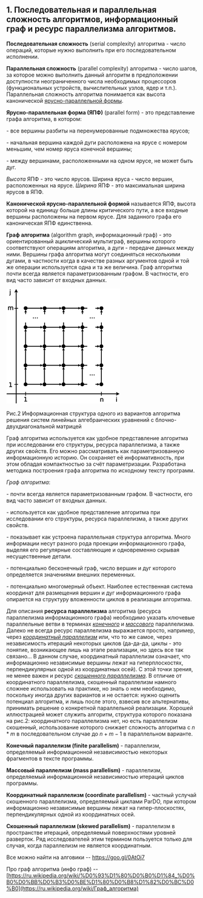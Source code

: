 ## 1. Последовательная и параллельная сложность алгоритмов, информационный граф и ресурс параллелизма алгоритмов.

**Последовательная сложность** (serial complexity) алгоритма - число операций, которые нужно выполнить при его последовательном исполнении.

**Параллельная сложность** (parallel complexity) алгоритма - число шагов, за которое можно выполнить данный алгоритм в предположении доступности неограниченного числа необходимых процессоров (функциональных устройств, вычислительных узлов, ядер и т.п.). Параллельная сложность алгоритма понимается как высота канонической [ярусно-параллельной формы](https://algowiki-project.org/ru/Глоссарий#.D0.AF.D1.80.D1.83.D1.81.D0.BD.D0.BE-.D0.BF.D0.B0.D1.80.D0.B0.D0.BB.D0.BB.D0.B5.D0.BB.D1.8C.D0.BD.D0.B0.D1.8F_.D1.84.D0.BE.D1.80.D0.BC.D0.B0_.D0.B3.D1.80.D0.B0.D1.84.D0.B0_.D0.B0.D0.BB.D0.B3.D0.BE.D1.80.D0.B8.D1.82.D0.BC.D0.B0).

**Ярусно-параллельная форма (ЯПФ)** (parallel form) - это представление графа алгоритма, в котором:

\-    все вершины разбиты на перенумерованные подмножества ярусов;

\-    начальная вершина каждой дуги расположена на ярусе с номером меньшим, чем номер яруса конечной вершины;

\-    между вершинами, расположенными на одном ярусе, не может быть дуг.

*Высота* ЯПФ - это число ярусов. Ширина яруса - число вершин, расположенных на ярусе. *Ширина* ЯПФ - это максимальная ширина ярусов в ЯПФ.

**Канонической ярусно-параллельной формой** называется ЯПФ, высота которой на единицу больше длины критического пути, а все входные вершины расположены на первом ярусе. Для заданного графа его каноническая ЯПФ единственна. 

**Граф алгоритма** (algorithm graph, информационный граф) - это ориентированный ациклический мультиграф, вершины которого соответствуют операциям алгоритма, а дуги - передаче данных между ними. Вершины графа алгоритма могут соединяться несколькими дугами, в частности когда в качестве разных аргументов одной и той же операции используется одна и та же величина. Граф алгоритма почти всегда является параметризованным графом. В частности, его вид часто зависит от входных данных.

![](img\aaaaaa.png)

Рис.2 Информационная структура одного из вариантов алгоритма решения систем  линейных алгебраических уравнений с блочно-двухдиагональной матрицей

Граф алгоритма используется как удобное представление алгоритма при исследовании его структуры, ресурса параллелизма, а также других свойств. Его можно рассматривать как параметризованную информационную историю. Он сохраняет её информативность, при этом обладая компактностью за счёт параметризации. Разработана методика построения графа алгоритма по исходному тексту программ.

*Граф алгоритма*:

\-    почти всегда является параметризованным графом. В частности, его вид часто зависит от входных данных.

\-    используется как удобное представление алгоритма при исследовании его структуры, ресурса параллелизма, а также других свойств.

\-    показывает как устроена параллельная структура алгоритма. Много информации несут разного рода проекции информационного графа, выделяя его регулярные составляющие и одновременно скрывая несущественные детали.

\-    потенциально бесконечный граф, число вершин и дуг которого определяется значениями внешних переменных.

\-    потенциально многомерный объект. Наиболее естественная система координат для размещения вершин и дуг информационного графа опирается на структуру вложенности циклов в реализации алгоритма.

Для описания **ресурса параллелизма** алгоритма (ресурса параллелизма информационного графа) необходимо указать ключевые параллельные ветви в терминах [*конечного*](http://algowiki-project.org/ru/Глоссарий#.D0.9A.D0.BE.D0.BD.D0.B5.D1.87.D0.BD.D1.8B.D0.B9_.D0.BF.D0.B0.D1.80.D0.B0.D0.BB.D0.BB.D0.B5.D0.BB.D0.B8.D0.B7.D0.BC) и [*массового*](http://algowiki-project.org/ru/Глоссарий#.D0.9C.D0.B0.D1.81.D1.81.D0.BE.D0.B2.D1.8B.D0.B9_.D0.BF.D0.B0.D1.80.D0.B0.D0.BB.D0.BB.D0.B5.D0.BB.D0.B8.D0.B7.D0.BC) параллелизма. Далеко не всегда ресурс параллелизма выражается просто, например, через [*координатный параллелизм*](http://algowiki-project.org/ru/Глоссарий#.D0.9A.D0.BE.D0.BE.D0.BE.D0.B4.D0.B8.D0.BD.D0.B0.D1.82.D0.BD.D1.8B.D0.B9_.D0.BF.D0.B0.D1.80.D0.B0.D0.BB.D0.BB.D0.B5.D0.BB.D0.B8.D0.B7.D0.BC) или, что то же самое, через независимость итераций некоторых циклов (да-да-да, циклы - это понятие, возникающее лишь на этапе реализации, но здесь все так связано… В данном случае, координатный параллелизм означает, что информационно независимые вершины лежат на гиперплоскостях, перпендикулярных одной из координатных осей). С этой точки зрения, не менее важен и ресурс [*скошенного параллелизма*](http://algowiki-project.org/ru/Глоссарий#.D0.A1.D0.BA.D0.BE.D1.88.D0.B5.D0.BD.D0.BD.D1.8B.D0.B9_.D0.BF.D0.B0.D1.80.D0.B0.D0.BB.D0.BB.D0.B5.D0.BB.D0.B8.D0.B7.D0.BC). В отличие от координатного параллелизма, скошенный параллелизм намного сложнее использовать на практике, но знать о нем необходимо, поскольку иногда других вариантов и не остается: нужно оценить потенциал алгоритма, и лишь после этого, взвесив все альтернативы, принимать решение о конкретной параллельной реализации. Хорошей иллюстрацией может служить алгоритм, структура которого показана на рис.2: координатного параллелизма нет, но есть параллелизм скошенный, использование которого снижает сложность алгоритма с $n*m$ в последовательном случае до $n+m-1$ в параллельном варианте.

**Конечный параллелизм (finite parallelism)** - параллелизм, определяемый информационной независимостью некоторых фрагментов в тексте программы.

**Массовый параллелизм (mass parallelism)** - параллелизм, определяемый информационной независимостью итераций циклов программы.

**Координатный параллелизм (coordinate parallelism)** - частный yслучай скошенного параллелизма, определяемый циклами ParDO, при котором информационно независимые вершины лежат на гипер-плоскостях, перпендикулярных одной из координатных осей.

**Скошенный параллелизм (skewed parallelism)** - параллелизм в пространстве итераций, определяемый поверхностями уровней разверток. Ряд исследователей этим термином пользуется только для случая, когда параллелизм не является координатным.

Все можно найти на алговики --  https://goo.gl/0AtOj7

Про граф алгоритма (инфо граф) -- [https://ru.wikipedia.org/wiki/%D0%93%D1%80%D0%B0%D1%84_%D0%B0%D0%BB%D0%B3%D0%BE%D1%80%D0%B8%D1%82%D0%BC%D0%B0](https://ru.wikipedia.org/wiki/Граф_алгоритма)